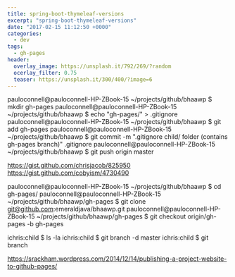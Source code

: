 ```yaml
---
title: spring-boot-thymeleaf-versions
excerpt: "spring-boot-thymeleaf-versions"
date: "2017-02-15 11:12:50 +0000"
categories:
  - dev
tags:
  - gh-pages
header:
  overlay_image: https://unsplash.it/792/269/?random
  ocerlay_filter: 0.75
  teaser: https://unsplash.it/300/400/?image=6
---
```


pauloconnell@pauloconnell-HP-ZBook-15 ~/projects/github/bhaawp $ mkdir gh-pages
pauloconnell@pauloconnell-HP-ZBook-15 ~/projects/github/bhaawp $ echo "gh-pages/" > .gitignore
pauloconnell@pauloconnell-HP-ZBook-15 ~/projects/github/bhaawp $ git add gh-pages
pauloconnell@pauloconnell-HP-ZBook-15 ~/projects/github/bhaawp $ git commit -m ".gitignore child/ folder (contains gh-pages branch)" .gitignore
pauloconnell@pauloconnell-HP-ZBook-15 ~/projects/github/bhaawp $ git push origin master

https://gist.github.com/chrisjacob/825950
https://gist.github.com/cobyism/4730490

pauloconnell@pauloconnell-HP-ZBook-15 ~/projects/github/bhaawp $ cd gh-pages/
pauloconnell@pauloconnell-HP-ZBook-15 ~/projects/github/bhaawp/gh-pages $ git clone git@github.com:emeraldjava/bhaawp.git
pauloconnell@pauloconnell-HP-ZBook-15 ~/projects/github/bhaawp/gh-pages $ git checkout origin/gh-pages -b gh-pages

ichris:child $ ls -la
ichris:child $ git branch -d master
ichris:child $ git branch

https://srackham.wordpress.com/2014/12/14/publishing-a-project-website-to-github-pages/
